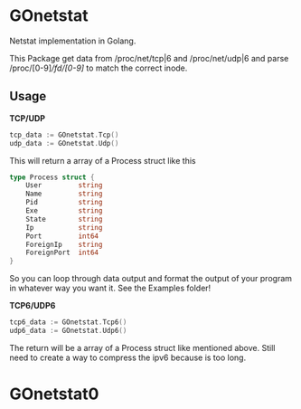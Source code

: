 # GOnetstat

Netstat implementation in Golang.

This Package get data from /proc/net/tcp|6 and /proc/net/udp|6 and parse
/proc/[0-9]*/fd/[0-9]* to match the correct inode.

## Usage

<b>TCP/UDP</b>
```go
tcp_data := GOnetstat.Tcp()
udp_data := GOnetstat.Udp()
```

This will return a array of a Process struct like this

```go
type Process struct {
    User         string
    Name         string
    Pid          string
    Exe          string
    State        string
    Ip           string
    Port         int64
    ForeignIp    string
    ForeignPort  int64
}
```
So you can loop through data output and format the output of your program
in whatever way you want it.
See the Examples folder!

<b>TCP6/UDP6</b>
```go
tcp6_data := GOnetstat.Tcp6()
udp6_data := GOnetstat.Udp6()
```
The return will be a array of a Process struct like mentioned above.
Still need to create a way to compress the ipv6 because is too long.
# GOnetstat0
